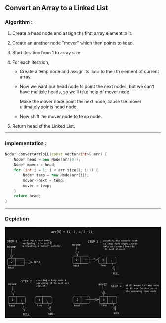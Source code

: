 ## Convert an Array to a Linked List

### Algorithm :

1. Create a head node and assign the first array element to it.
2. Create an another node "mover" which then points to head.
3. Start iteration from 1 to array size.
4. For each iteration,
   - Create a temp node and assign its `data` to the `i`th element of current array.

   - Now we want our head node to point the next nodes, but we can't have multiple heads, so we'll take help of mover node.

     Make the mover node point the next node, cause the mover ultimately points head node.

   - Now shift the mover node to temp node.

5. Return head of the Linked List.

---

### Implementation :

```cpp
Node* convertArrToLL(const vector<int>& arr) {
    Node* head = new Node(arr[0]);
    Node* mover = head;
    for (int i = 1; i < arr.size(); i++) {
        Node* temp = new Node(arr[i]);
        mover->next = temp;
        mover = temp;
    }
    return head;
}
```

---

### Depiction

![arr2LL](https://github.com/amitsuthar69/assets/blob/main/linked-lists/arr2LL.png?raw=true)
